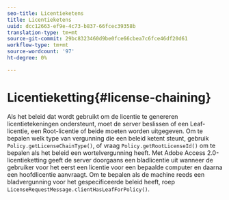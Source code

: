 ```yaml
---
seo-title: Licentieketens
title: Licentieketens
uuid: dcc12663-ef9e-4c73-b837-66fcec39358b
translation-type: tm+mt
source-git-commit: 29bc8323460d9be0fce66cbea7c6fce46df20d61
workflow-type: tm+mt
source-wordcount: '97'
ht-degree: 0%

---
```



# Licentieketting{#license-chaining}

Als het beleid dat wordt gebruikt om de licentie te genereren licentietekeningen ondersteunt, moet de server beslissen of een Leaf-licentie, een Root-licentie of beide moeten worden uitgegeven. Om te bepalen welk type van vergunning die een beleid ketent steunt, gebruik `Policy.getLicenseChainType()`, of vraag `Policy.getRootLicenseId()` om te bepalen als het beleid een wortelvergunning heeft. Met Adobe Access 2.0-licentieketting geeft de server doorgaans een bladlicentie uit wanneer de gebruiker voor het eerst een licentie voor een bepaalde computer en daarna een hoofdlicentie aanvraagt. Om te bepalen als de machine reeds een bladvergunning voor het gespecificeerde beleid heeft, roep `LicenseRequestMessage.clientHasLeafForPolicy()`.

